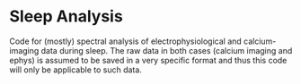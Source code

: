 # Sleep Analysis
Code for (mostly) spectral analysis of electrophysiological and calcium-imaging data during sleep. The raw data in both cases (calcium imaging and ephys) is assumed to be saved in a very specific format and thus this code will only be applicable to such data.
